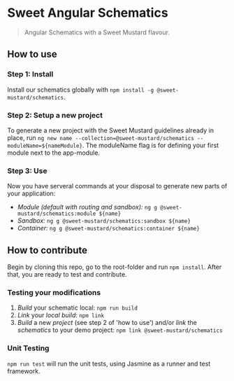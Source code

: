 # Sweet Angular Schematics

> Angular Schematics with a Sweet Mustard flavour.


## How to use

### Step 1: Install

Install our schematics globally with `npm install -g @sweet-mustard/schematics`.

### Step 2: Setup a new project

To generate a new project with the Sweet Mustard guidelines already in place, run `ng new name --collection=@sweet-mustard/schematics --moduleName=${nameModule}`. The moduleName flag is for defining your first module next to the app-module.

### Step 3: Use

Now you have serveral commands at your disposal to generate new parts of your application:

- *Module (default with routing and sandbox):* `ng g @sweet-mustard/schematics:module ${name}`
- *Sandbox:* `ng g @sweet-mustard/schematics:sandbox ${name}`
- *Container:* `ng g @sweet-mustard/schematics:container ${name}`


## How to contribute

Begin by cloning this repo, go to the root-folder and run `npm install`.
After that, you are ready to test and contribute.

### Testing your modifications

1. *Build* your schematic local: `npm run build`
2. *Link* your *local build*: `npm link`
3. *Build* a new *project* (see step 2 of 'how to use') and/or *link* the *schematics* to your demo project: `npm link @sweet-mustard/schematics`

### Unit Testing

`npm run test` will run the unit tests, using Jasmine as a runner and test framework.
